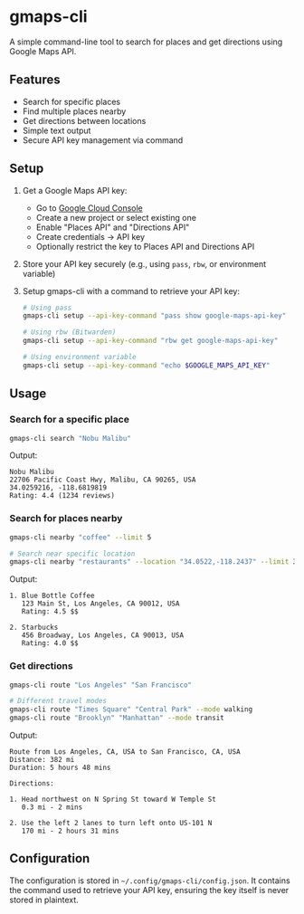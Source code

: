 # gmaps-cli

A simple command-line tool to search for places and get directions using Google
Maps API.

## Features

- Search for specific places
- Find multiple places nearby
- Get directions between locations
- Simple text output
- Secure API key management via command

## Setup

1. Get a Google Maps API key:
   - Go to [Google Cloud Console](https://console.cloud.google.com/)
   - Create a new project or select existing one
   - Enable "Places API" and "Directions API"
   - Create credentials → API key
   - Optionally restrict the key to Places API and Directions API

2. Store your API key securely (e.g., using `pass`, `rbw`, or environment
   variable)

3. Setup gmaps-cli with a command to retrieve your API key:
   ```bash
   # Using pass
   gmaps-cli setup --api-key-command "pass show google-maps-api-key"

   # Using rbw (Bitwarden)
   gmaps-cli setup --api-key-command "rbw get google-maps-api-key"

   # Using environment variable
   gmaps-cli setup --api-key-command "echo $GOOGLE_MAPS_API_KEY"
   ```

## Usage

### Search for a specific place

```bash
gmaps-cli search "Nobu Malibu"
```

Output:

```
Nobu Malibu
22706 Pacific Coast Hwy, Malibu, CA 90265, USA
34.0259216, -118.6819819
Rating: 4.4 (1234 reviews)
```

### Search for places nearby

```bash
gmaps-cli nearby "coffee" --limit 5

# Search near specific location
gmaps-cli nearby "restaurants" --location "34.0522,-118.2437" --limit 3
```

Output:

```
1. Blue Bottle Coffee
   123 Main St, Los Angeles, CA 90012, USA
   Rating: 4.5 $$

2. Starbucks
   456 Broadway, Los Angeles, CA 90013, USA
   Rating: 4.0 $$
```

### Get directions

```bash
gmaps-cli route "Los Angeles" "San Francisco"

# Different travel modes
gmaps-cli route "Times Square" "Central Park" --mode walking
gmaps-cli route "Brooklyn" "Manhattan" --mode transit
```

Output:

```
Route from Los Angeles, CA, USA to San Francisco, CA, USA
Distance: 382 mi
Duration: 5 hours 48 mins

Directions:

1. Head northwest on N Spring St toward W Temple St
   0.3 mi - 2 mins

2. Use the left 2 lanes to turn left onto US-101 N
   170 mi - 2 hours 31 mins
```

## Configuration

The configuration is stored in `~/.config/gmaps-cli/config.json`. It contains
the command used to retrieve your API key, ensuring the key itself is never
stored in plaintext.
